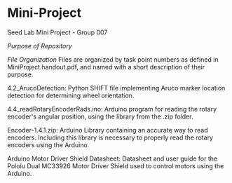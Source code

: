 # Mini-Project
Seed Lab Mini Project - Group 007

_Purpose of Repository_




_File Organization_
Files are organized by task point numbers as defined in MiniProject.handout.pdf, and named with a short description of their purpose.

4.2_ArucoDetection: Python SHIFT file implementing Aruco marker location detection for determining wheel orientation.

4.4_readRotaryEncoderRads.ino: Arduino program for reading the rotary encoder's angular position, using the library from the .zip folder. 

Encoder-1.4.1.zip: Arduino Library containing an accurate way to read encoders. Including this library is necessary to properly read the rotary   encoders using the Arduino.   

Arduino Motor Driver Shield Datasheet: Datasheet and user guide for the Pololu Dual MC33926 Motor Driver Shield used to control motors using the Arduino.

